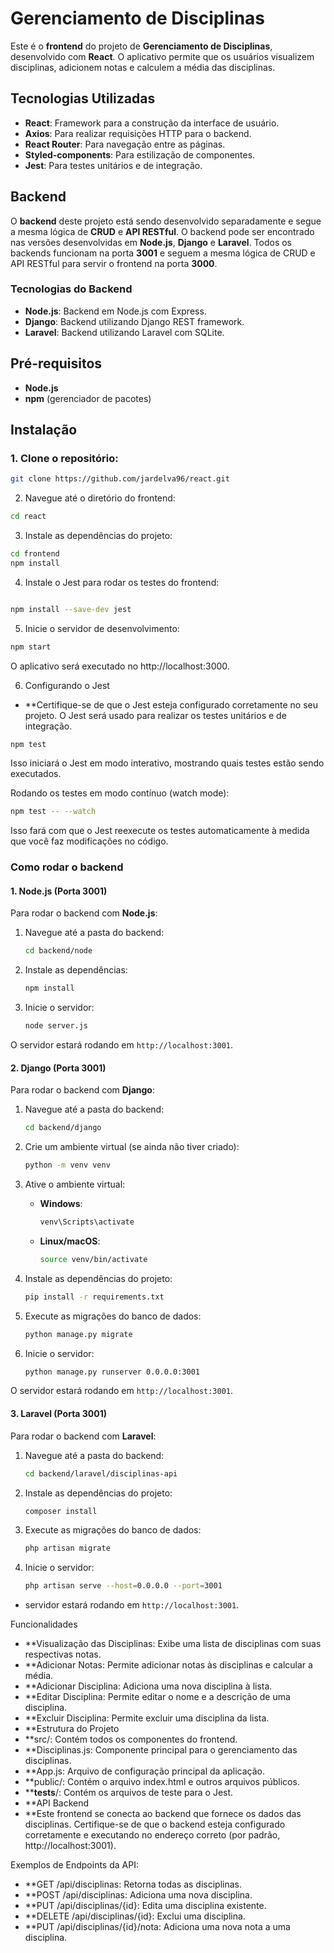 # Gerenciamento de Disciplinas

Este é o **frontend** do projeto de **Gerenciamento de Disciplinas**, desenvolvido com **React**. O aplicativo permite que os usuários visualizem disciplinas, adicionem notas e calculem a média das disciplinas.

## Tecnologias Utilizadas

- **React**: Framework para a construção da interface de usuário.
- **Axios**: Para realizar requisições HTTP para o backend.
- **React Router**: Para navegação entre as páginas.
- **Styled-components**: Para estilização de componentes.
- **Jest**: Para testes unitários e de integração.

## Backend

O **backend** deste projeto está sendo desenvolvido separadamente e segue a mesma lógica de **CRUD** e **API RESTful**. O backend pode ser encontrado nas versões desenvolvidas em **Node.js**, **Django** e **Laravel**. Todos os backends funcionam na porta **3001** e seguem a mesma lógica de CRUD e API RESTful para servir o frontend na porta **3000**.

### Tecnologias do Backend

- **Node.js**: Backend em Node.js com Express.
- **Django**: Backend utilizando Django REST framework.
- **Laravel**: Backend utilizando Laravel com SQLite.

## Pré-requisitos

- **Node.js**
- **npm** (gerenciador de pacotes)

## Instalação

### 1. Clone o repositório:

```bash
git clone https://github.com/jardelva96/react.git
```
2. Navegue até o diretório do frontend:
```bash
cd react
```
3. Instale as dependências do projeto:
```bash
cd frontend
npm install
```
4. Instale o Jest para rodar os testes do frontend:
```bash

npm install --save-dev jest
```
5. Inicie o servidor de desenvolvimento:
```bash
npm start
```
O aplicativo será executado no http://localhost:3000.

6. Configurando o Jest
- **Certifique-se de que o Jest esteja configurado corretamente no seu projeto. O Jest será usado para realizar os testes unitários e de integração.
```bash
npm test
```
Isso iniciará o Jest em modo interativo, mostrando quais testes estão sendo executados.

Rodando os testes em modo contínuo (watch mode):
```bash
npm test -- --watch
```
Isso fará com que o Jest reexecute os testes automaticamente à medida que você faz modificações no código.

### Como rodar o backend

#### 1. **Node.js** (Porta 3001)

Para rodar o backend com **Node.js**:

1. Navegue até a pasta do backend:

    ```bash
    cd backend/node
    ```

2. Instale as dependências:

    ```bash
    npm install
    ```

3. Inicie o servidor:

    ```bash
    node server.js
    ```

O servidor estará rodando em `http://localhost:3001`.

#### 2. **Django** (Porta 3001)

Para rodar o backend com **Django**:

1. Navegue até a pasta do backend:

    ```bash
    cd backend/django
    ```

2. Crie um ambiente virtual (se ainda não tiver criado):

    ```bash
    python -m venv venv
    ```

3. Ative o ambiente virtual:

    - **Windows**:

        ```bash
        venv\Scripts\activate
        ```

    - **Linux/macOS**:

        ```bash
        source venv/bin/activate
        ```

4. Instale as dependências do projeto:

    ```bash
    pip install -r requirements.txt
    ```

5. Execute as migrações do banco de dados:

    ```bash
    python manage.py migrate
    ```

6. Inicie o servidor:

    ```bash
    python manage.py runserver 0.0.0.0:3001
    ```

O servidor estará rodando em `http://localhost:3001`.

#### 3. **Laravel** (Porta 3001)

Para rodar o backend com **Laravel**:

1. Navegue até a pasta do backend:
    ```bash
    cd backend/laravel/disciplinas-api
    ```

2. Instale as dependências do projeto:
    ```bash
    composer install
    ```

3. Execute as migrações do banco de dados:
    ```bash
    php artisan migrate
    ```

4. Inicie o servidor:
    ```bash
    php artisan serve --host=0.0.0.0 --port=3001
    ```
- servidor estará rodando em `http://localhost:3001`.

Funcionalidades
- **Visualização das Disciplinas: Exibe uma lista de disciplinas com suas respectivas notas.
- **Adicionar Notas: Permite adicionar notas às disciplinas e calcular a média.
- **Adicionar Disciplina: Adiciona uma nova disciplina à lista.
- **Editar Disciplina: Permite editar o nome e a descrição de uma disciplina.
- **Excluir Disciplina: Permite excluir uma disciplina da lista.
- **Estrutura do Projeto
- **src/: Contém todos os componentes do frontend.
- **Disciplinas.js: Componente principal para o gerenciamento das disciplinas.
- **App.js: Arquivo de configuração principal da aplicação.
- **public/: Contém o arquivo index.html e outros arquivos públicos.
- **__tests__/: Contém os arquivos de teste para o Jest.
- **API Backend
- **Este frontend se conecta ao backend que fornece os dados das disciplinas. Certifique-se de que o backend esteja configurado corretamente e executando no endereço correto (por padrão, http://localhost:3001).

Exemplos de Endpoints da API:
- **GET /api/disciplinas: Retorna todas as disciplinas.
- **POST /api/disciplinas: Adiciona uma nova disciplina.
- **PUT /api/disciplinas/{id}: Edita uma disciplina existente.
- **DELETE /api/disciplinas/{id}: Exclui uma disciplina.
- **PUT /api/disciplinas/{id}/nota: Adiciona uma nova nota a uma disciplina.
